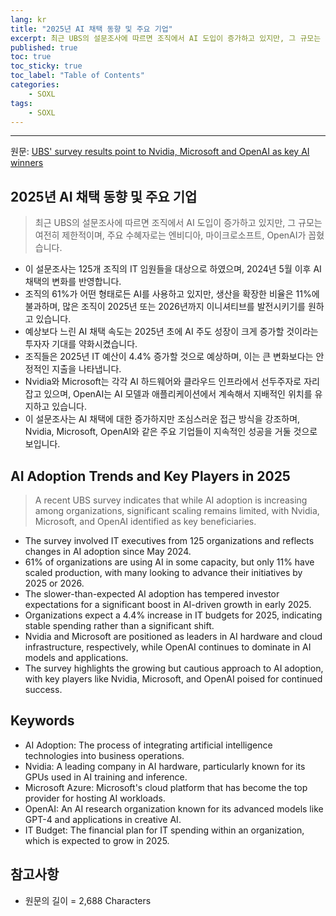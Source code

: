 ```yaml
---
lang: kr
title: "2025년 AI 채택 동향 및 주요 기업"
excerpt: 최근 UBS의 설문조사에 따르면 조직에서 AI 도입이 증가하고 있지만, 그 규모는 여전히 제한적이며, 주요 수혜자로는 엔비디아, 마이크로소프트, OpenAI가 꼽혔습니다.
published: true
toc: true
toc_sticky: true
toc_label: "Table of Contents"
categories:
    - SOXL
tags:
    - SOXL
---
```


---

  원문: [UBS' survey results point to Nvidia, Microsoft and OpenAI as key AI winners](https://www.investing.com/news/stock-market-news/ubs-survey-results-point-to-nvidia-microsoft-and-openai-as-key-ai-winners-3803149)

## 2025년 AI 채택 동향 및 주요 기업

> 최근 UBS의 설문조사에 따르면 조직에서 AI 도입이 증가하고 있지만, 그 규모는 여전히 제한적이며, 주요 수혜자로는 엔비디아, 마이크로소프트, OpenAI가 꼽혔습니다.


- 이 설문조사는 125개 조직의 IT 임원들을 대상으로 하였으며, 2024년 5월 이후 AI 채택의 변화를 반영합니다.
- 조직의 61%가 어떤 형태로든 AI를 사용하고 있지만, 생산을 확장한 비율은 11%에 불과하며, 많은 조직이 2025년 또는 2026년까지 이니셔티브를 발전시키기를 원하고 있습니다.
- 예상보다 느린 AI 채택 속도는 2025년 초에 AI 주도 성장이 크게 증가할 것이라는 투자자 기대를 약화시켰습니다.
- 조직들은 2025년 IT 예산이 4.4% 증가할 것으로 예상하며, 이는 큰 변화보다는 안정적인 지출을 나타냅니다.
- Nvidia와 Microsoft는 각각 AI 하드웨어와 클라우드 인프라에서 선두주자로 자리 잡고 있으며, OpenAI는 AI 모델과 애플리케이션에서 계속해서 지배적인 위치를 유지하고 있습니다.
- 이 설문조사는 AI 채택에 대한 증가하지만 조심스러운 접근 방식을 강조하며, Nvidia, Microsoft, OpenAI와 같은 주요 기업들이 지속적인 성공을 거둘 것으로 보입니다.

## AI Adoption Trends and Key Players in 2025

> A recent UBS survey indicates that while AI adoption is increasing among organizations, significant scaling remains limited, with Nvidia, Microsoft, and OpenAI identified as key beneficiaries.


- The survey involved IT executives from 125 organizations and reflects changes in AI adoption since May 2024.
- 61% of organizations are using AI in some capacity, but only 11% have scaled production, with many looking to advance their initiatives by 2025 or 2026.
- The slower-than-expected AI adoption has tempered investor expectations for a significant boost in AI-driven growth in early 2025.
- Organizations expect a 4.4% increase in IT budgets for 2025, indicating stable spending rather than a significant shift.
- Nvidia and Microsoft are positioned as leaders in AI hardware and cloud infrastructure, respectively, while OpenAI continues to dominate in AI models and applications.
- The survey highlights the growing but cautious approach to AI adoption, with key players like Nvidia, Microsoft, and OpenAI poised for continued success.

## Keywords

- AI Adoption: The process of integrating artificial intelligence technologies into business operations.
- Nvidia: A leading company in AI hardware, particularly known for its GPUs used in AI training and inference.
- Microsoft Azure: Microsoft's cloud platform that has become the top provider for hosting AI workloads.
- OpenAI: An AI research organization known for its advanced models like GPT-4 and applications in creative AI.
- IT Budget: The financial plan for IT spending within an organization, which is expected to grow in 2025.

## 참고사항

- 원문의 길이 = 2,688 Characters

